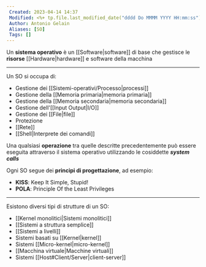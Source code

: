 ```yaml
---
 Created: 2023-04-14 14:37
 Modified: <%+ tp.file.last_modified_date("dddd Do MMMM YYYY HH:mm:ss") %>
 Author: Antonio Gelain
 Aliases: [SO]
 Tags: []
---
```


Un **sistema operativo** è un [[Software|software]] di base che gestisce le **risorse** [[Hardware|hardware]] e software della macchina

---

Un SO si occupa di:
- Gestione dei [[Sistemi-operativi/Processo|processi]]
- Gestione della [[Memoria primaria|memoria primaria]]
- Gestione della [[Memoria secondaria|memoria secondaria]]
- Gestione dell'[[Input Output|I/O]]
- Gestione dei [[File|file]]
- Protezione
- [[Rete]]
- [[Shell|Interprete dei comandi]]

Una qualsiasi **operazione** tra quelle descritte precedentemente può essere eseguita attraverso il sistema operativo utilizzando le cosiddette ***system calls***

Ogni SO segue dei **principi di progettazione**, ad esempio:
- **KISS**: Keep It Simple, Stupid!
- **POLA**: Principle Of the Least Privileges

---

Esistono diversi tipi di strutture di un SO:
- [[Kernel monolitici|Sistemi monolitici]]
- [[Sistemi a struttura semplice]]
- [[Sistemi a livelli]]
- Sistemi basati su [[Kernel|kernel]]
- Sistemi [[Micro-kernel|micro-kernel]]
- [[Macchina virtuale|Macchine virtuali]]
- Sistemi [[Host#Client/Server|client-server]]